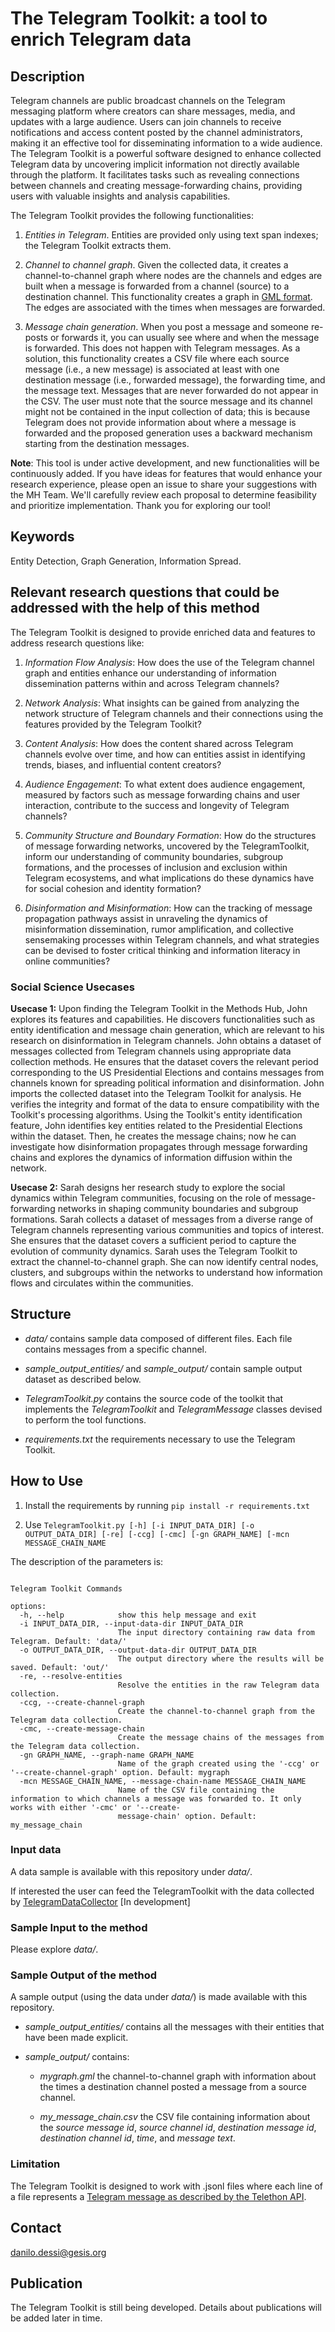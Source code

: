 # The Telegram Toolkit: a tool to enrich Telegram data

## Description

Telegram channels are public broadcast channels on the Telegram messaging platform where creators can share messages, media, and updates with a large audience. Users can join channels to receive notifications and access content posted by the channel administrators, making it an effective tool for disseminating information to a wide audience. The Telegram Toolkit is a powerful software designed to enhance collected Telegram data by uncovering implicit information not directly available through the platform. It facilitates tasks such as revealing connections between channels and creating message-forwarding chains, providing users with valuable insights and analysis capabilities.

The Telegram Toolkit provides the following functionalities:

1. *Entities in Telegram*. Entities are provided only using text span indexes; the Telegram Toolkit extracts them.

2. *Channel to channel graph*. Given the collected data, it creates a channel-to-channel graph where nodes are the channels and edges are built when a message is forwarded from a channel (source) to a destination channel. This functionality creates a graph in [GML format](https://networkx.org/documentation/stable/reference/readwrite/gml.html). The edges are associated with the times when messages are forwarded.

3. *Message chain generation*. When you post a message and someone re-posts or forwards it, you can usually see where and when the message is forwarded. This does not happen with Telegram messages. As a solution, this functionality creates a CSV file where each source message (i.e., a new message) is associated at least with one destination message (i.e., forwarded message), the forwarding time, and the message text. Messages that are never forwarded do not appear in the CSV. The user must note that the source message and its channel might not be contained in the input collection of data; this is because Telegram does not provide information about where a message is forwarded and the proposed generation uses a backward mechanism starting from the destination messages.


**Note**: This tool is under active development, and new functionalities will be continuously added. If you have ideas for features that would enhance your research experience, please open an issue to share your suggestions with the MH Team. We'll carefully review each proposal to determine feasibility and prioritize implementation. Thank you for exploring our tool!

## Keywords
Entity Detection, Graph Generation, Information Spread.

## Relevant research questions that could be addressed with the help of this method 

The Telegram Toolkit is designed to provide enriched data and features to address research questions like:

  1. *Information Flow Analysis*: How does the use of the Telegram channel graph and entities enhance our understanding of information dissemination patterns within and across Telegram channels?

  2. *Network Analysis*: What insights can be gained from analyzing the network structure of Telegram channels and their connections using the features provided by the Telegram Toolkit?

  3. *Content Analysis*: How does the content shared across Telegram channels evolve over time, and how can entities assist in identifying trends, biases, and influential content creators?

  4. *Audience Engagement*: To what extent does audience engagement, measured by factors such as message forwarding chains and user interaction, contribute to the success and longevity of Telegram channels?

  5. *Community Structure and Boundary Formation*: How do the structures of message forwarding networks, uncovered by the TelegramToolkit, inform our understanding of community boundaries, subgroup formations, and the processes of inclusion and exclusion within Telegram ecosystems, and what implications do these dynamics have for social cohesion and identity formation?

  6. *Disinformation and Misinformation*: How can the tracking of message propagation pathways assist in unraveling the dynamics of misinformation dissemination, rumor amplification, and collective sensemaking processes within Telegram channels, and what strategies can be devised to foster critical thinking and information literacy in online communities?

### Social Science Usecases

**Usecase 1:** Upon finding the Telegram Toolkit in the Methods Hub, John explores its features and capabilities. He discovers functionalities such as entity identification and message chain generation, which are relevant to his research on disinformation in Telegram channels. John obtains a dataset of messages collected from Telegram channels using appropriate data collection methods. He ensures that the dataset covers the relevant period corresponding to the US Presidential Elections and contains messages from channels known for spreading political information and disinformation. John imports the collected dataset into the Telegram Toolkit for analysis. He verifies the integrity and format of the data to ensure compatibility with the Toolkit's processing algorithms. Using the Toolkit's entity identification feature, John identifies key entities related to the Presidential Elections within the dataset. Then, he creates the message chains; now he can investigate how disinformation propagates through message forwarding chains and explores the dynamics of information diffusion within the network.

**Usecase 2:** Sarah designs her research study to explore the social dynamics within Telegram communities, focusing on the role of message-forwarding networks in shaping community boundaries and subgroup formations. Sarah collects a dataset of messages from a diverse range of Telegram channels representing various communities and topics of interest. She ensures that the dataset covers a sufficient period to capture the evolution of community dynamics. Sarah uses the Telegram Toolkit to extract the channel-to-channel graph. She can now identify central nodes, clusters, and subgroups within the networks to understand how information flows and circulates within the communities.


## Structure

- *data/* contains sample data composed of different files. Each file contains messages from a specific channel.

- *sample_output_entities/* and *sample_output/* contain sample output dataset as described below.

- *TelegramToolkit.py* contains the source code of the toolkit that implements the *TelegramToolkit* and *TelegramMessage* classes devised to perform the tool functions.

- *requirements.txt* the requirements necessary to use the Telegram Toolkit. 


## How to Use

1. Install the requirements by running ```pip install -r requirements.txt```

2. Use ```TelegramToolkit.py [-h] [-i INPUT_DATA_DIR] [-o OUTPUT_DATA_DIR] [-re] [-ccg] [-cmc] [-gn GRAPH_NAME] [-mcn MESSAGE_CHAIN_NAME ```

The description of the parameters is:
```

Telegram Toolkit Commands

options:
  -h, --help            show this help message and exit
  -i INPUT_DATA_DIR, --input-data-dir INPUT_DATA_DIR
                        The input directory containing raw data from Telegram. Default: 'data/'
  -o OUTPUT_DATA_DIR, --output-data-dir OUTPUT_DATA_DIR
                        The output directory where the results will be saved. Default: 'out/'
  -re, --resolve-entities
                        Resolve the entities in the raw Telegram data collection.
  -ccg, --create-channel-graph
                        Create the channel-to-channel graph from the Telegram data collection.
  -cmc, --create-message-chain
                        Create the message chains of the messages from the Telegram data collection.
  -gn GRAPH_NAME, --graph-name GRAPH_NAME
                        Name of the graph created using the '-ccg' or '--create-channel-graph' option. Default: mygraph
  -mcn MESSAGE_CHAIN_NAME, --message-chain-name MESSAGE_CHAIN_NAME
                        Name of the CSV file containing the information to which channels a message was forwarded to. It only works with either '-cmc' or '--create-
                        message-chain' option. Default: my_message_chain

```

### Input data

A data sample is available with this repository under *data/*.

If interested the user can feed the TelegramToolkit with the data collected by [TelegramDataCollector]() [In development]



### Sample Input to the method

Please explore *data/*.


### Sample Output of the method

A sample output (using the data under *data/*) is made available with this repository.

- *sample_output_entities/* contains all the messages with their entities that have been made explicit.

- *sample_output/* contains:

  - *mygraph.gml* the channel-to-channel graph with information about the times a destination channel posted a message from a source channel.

  - *my_message_chain.csv* the CSV file containing information about the *source message id*, *source channel id*, *destination message id*, *destination channel id*, *time*, and *message text*.


### Limitation

The Telegram Toolkit is designed to work with .jsonl files where each line of a file represents a [Telegram message as described by the Telethon API](https://tl.telethon.dev/constructors/message.html). 


## Contact
danilo.dessi@gesis.org


## Publication 
The Telegram Toolkit is still being developed. Details about publications will be added later in time.


  
  
 
 
 
